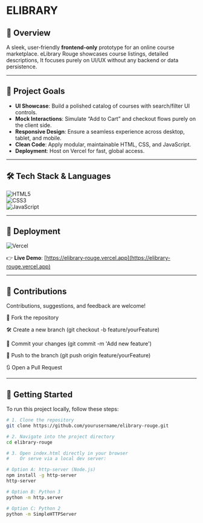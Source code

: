 # ELIBRARY

## 🧭 Overview

A sleek, user-friendly **frontend-only** prototype for an online course marketplace. eLibrary Rouge showcases course listings, detailed descriptions, It focuses purely on UI/UX without any backend or data persistence.

---

## 🎯 Project Goals

- **UI Showcase**: Build a polished catalog of courses with search/filter UI controls.  
- **Mock Interactions**: Simulate “Add to Cart” and checkout flows purely on the client side.  
- **Responsive Design**: Ensure a seamless experience across desktop, tablet, and mobile.  
- **Clean Code**: Apply modular, maintainable HTML, CSS, and JavaScript.  
- **Deployment**: Host on Vercel for fast, global access.

---

## 🛠️ Tech Stack & Languages

![HTML5](https://img.shields.io/badge/-HTML5-E34F26?logo=html5&logoColor=white&style=for-the-badge)  
![CSS3](https://img.shields.io/badge/-CSS3-1572B6?logo=css3&logoColor=white&style=for-the-badge)  
![JavaScript](https://img.shields.io/badge/-JavaScript-F7DF1E?logo=javascript&logoColor=black&style=for-the-badge)

---

## 🚀 Deployment

![Vercel](https://img.shields.io/badge/-Vercel-000000?logo=vercel&logoColor=white&style=for-the-badge)  

👉 **Live Demo**: [https://elibrary-rouge.vercel.app](https://elibrary-rouge.vercel.app)

---

## 🤝 Contributions

Contributions, suggestions, and feedback are welcome!

📂 Fork the repository

🛠 Create a new branch (git checkout -b feature/yourFeature)

🔁 Commit your changes (git commit -m 'Add new feature')

🚀 Push to the branch (git push origin feature/yourFeature)

🔃 Open a Pull Request

---

## 📁 Getting Started

To run this project locally, follow these steps:

```bash
# 1. Clone the repository
git clone https://github.com/yourusername/elibrary-rouge.git

# 2. Navigate into the project directory
cd elibrary-rouge

# 3. Open index.html directly in your browser
#    Or serve via a local dev server:

# Option A: http-server (Node.js)
npm install -g http-server
http-server

# Option B: Python 3
python -m http.server

# Option C: Python 2
python -m SimpleHTTPServer
